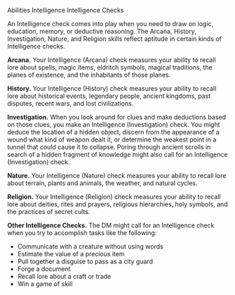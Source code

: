 Abilities
Intelligence
Intelligence Checks
<p>
  An Intelligence check comes into play when you need to draw on logic, education, memory, or deductive reasoning. The Arcana, History, Investigation, Nature, and Religion skills reflect aptitude in certain kinds of Intelligence checks.
</p>
<p>
  <strong>Arcana.</strong> Your Intelligence (Arcana) check measures your ability to recall lore about spells, magic items, eldritch symbols, magical traditions, the planes of existence, and the inhabitants of those planes.
</p>
<p>
  <strong>History.</strong> Your Intelligence (History) check measures your ability to recall lore about historical events, legendary people, ancient kingdoms, past disputes, recent wars, and lost civilizations.
</p>
<p>
  <strong>Investigation.</strong> When you look around for clues and make deductions based on those clues, you make an Intelligence (Investigation) check. You might deduce the location of a hidden object, discern from the appearance of a wound what kind of weapon dealt it, or determine the weakest point in a tunnel that could cause it to collapse. Poring through ancient scrolls in search of a hidden fragment of knowledge might also call for an Intelligence (Investigation) check.
</p>
<p>
  <strong>Nature.</strong> Your Intelligence (Nature) check measures your ability to recall lore about terrain, plants and animals, the weather, and natural cycles.
</p>
<p>
  <strong>Religion.</strong> Your Intelligence (Religion) check measures your ability to recall lore about deities, rites and prayers, religious hierarchies, holy symbols, and the practices of secret cults.
</p>
<p>
  <strong>Other Intelligence Checks.</strong> The DM might call for an Intelligence check when you try to accomplish tasks like the following:
</p>
<ul>
  <li>Communicate with a creature without using words</li>
  <li>Estimate the value of a precious item</li>
  <li>Pull together a disguise to pass as a city guard</li>
  <li>Forge a document</li>
  <li>Recall lore about a craft or trade</li>
  <li>Win a game of skill</li>
</ul>
